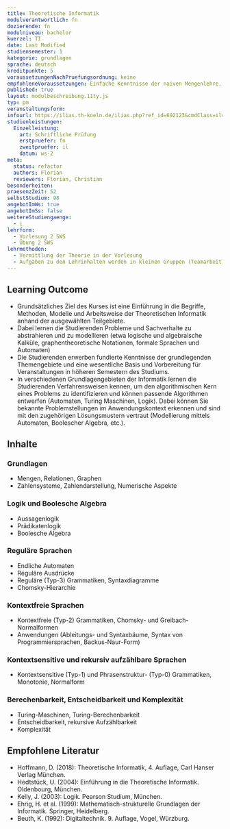 ```yaml
---
title: Theoretische Informatik
modulverantwortlich: fn
dozierende: fn
modulniveau: bachelor
kuerzel: TI
date: Last Modified
studiensemester: 1
kategorie: grundlagen
sprache: deutsch
kreditpunkte: 5
voraussetzungenNachPruefungsordnung: keine
empfohleneVoraussetzungen: Einfache Kenntnisse der naiven Mengenlehre, wie sie in der Schule vermittelt und bei der mathematischen Begriffsbildung verwendet werden.
published: true
layout: modulbeschreibung.11ty.js
typ: pm
veranstaltungsform:
infourl: https://ilias.th-koeln.de/ilias.php?ref_id=692123&cmdClass=ilrepositorygui&cmdNode=w4&baseClass=ilrepositorygui
studienleistungen:
  Einzelleistung:
    art: Schriftliche Prüfung
    erstpruefer: fn
    zweitpruefer: il
    datum: ws-2
meta:
  status: refactor
  authors: Florian
  reviewers: Florian, Christian
besonderheiten: 
praesenzZeit: 52
selbstStudium: 98
angebotImWs: true
angebotImSs: false
weitereStudiengaenge: 
  - i
lehrform:
  - Vorlesung 2 SWS
  - Übung 2 SWS
lehrmethoden:
  - Vermittlung der Theorie in der Vorlesung
  - Aufgaben zu den Lehrinhalten werden in kleinen Gruppen (Teamarbeit) selbständig gelöst. Die Lösungen sollen in den Übungsstunden vorgetragen und der Lösungsweg den Kommilitonen hierbei erläutert werden.  
---
```


## Learning Outcome
- Grundsätzliches Ziel des Kurses ist eine Einführung in die Begriffe, Methoden, Modelle und Arbeitsweise der Theoretischen Informatik anhand der ausgewählten Teilgebiete.
- Dabei lernen die Studierenden Probleme und Sachverhalte zu abstrahieren und zu modellieren (etwa logische und algebraische Kalküle, graphentheoretische Notationen, formale Sprachen und Automaten)
- Die Studierenden erwerben fundierte Kenntnisse der grundlegenden Themengebiete und eine wesentliche Basis und Vorbereitung für Veranstaltungen in höheren Semestern des Studiums.
- In verschiedenen Grundlagengebieten der Informatik lernen die Studierenden Verfahrensweisen kennen, um den algorithmischen Kern eines Problems zu identifizieren und können passende Algorithmen entwerfen (Automaten, Turing Maschinen, Logik). Dabei können Sie bekannte Problemstellungen im Anwendungskontext erkennen und sind mit den zugehörigen Lösungsmustern vertraut (Modellierung mittels Automaten, Boolescher Algebra, etc.).

## Inhalte

### Grundlagen
  - Mengen, Relationen, Graphen
  - Zahlensysteme, Zahlendarstellung, Numerische Aspekte

### Logik und Boolesche Algebra
  - Aussagenlogik
  - Prädikatenlogik
  - Boolesche Algebra

### Reguläre Sprachen
  - Endliche Automaten
  - Reguläre Ausdrücke
  - Reguläre (Typ-3) Grammatiken, Syntaxdiagramme
  - Chomsky-Hierarchie

### Kontextfreie Sprachen
  - Kontextfreie (Typ-2) Grammatiken, Chomsky- und Greibach-Normalformen
  - Anwendungen (Ableitungs- und Syntaxbäume, Syntax von Programmiersprachen, Backus-Naur-Form)

### Kontextsensitive und rekursiv aufzählbare Sprachen
  - Kontextsensitive (Typ-1) und Phrasenstruktur- (Typ-0) Grammatiken, Monotonie, Normalform

### Berechenbarkeit, Entscheidbarkeit und Komplexität
  - Turing-Maschinen, Turing-Berechenbarkeit
  - Entscheidbarkeit, rekursive Aufzählbarkeit
  - Komplexität

## Empfohlene Literatur
- Hoffmann, D. (2018): Theoretische Informatik, 4. Auflage, Carl Hanser Verlag München.
- Hedtstück, U. (2004): Einführung in die Theoretische Informatik. Oldenbourg, München.
- Kelly, J. (2003): Logik. Pearson Studium, München.
- Ehrig, H. et al. (1999): Mathematisch-strukturelle Grundlagen der Informatik. Springer, Heidelberg.
- Beuth, K. (1992): Digitaltechnik. 9. Auflage, Vogel, Würzburg.

